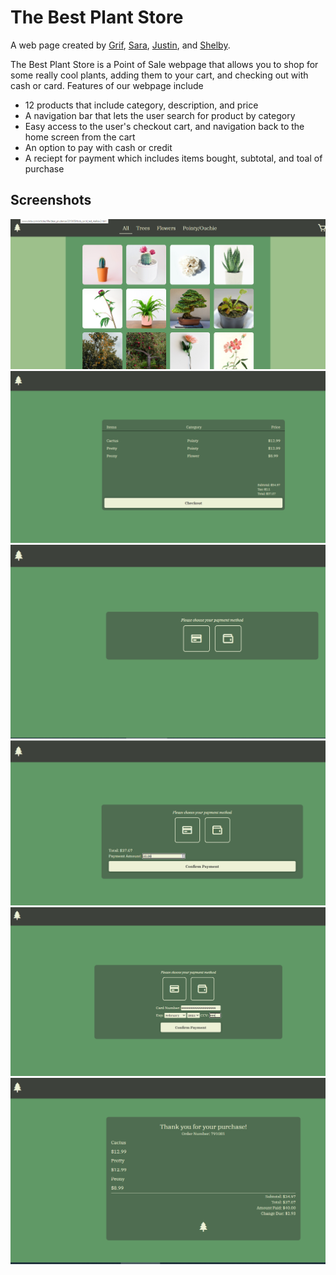 
# The Best Plant Store  

A web page created by [Grif](https://github.com/grif-wakeman), [Sara](https://github.com/ssevans12), [Justin](https://github.com/jgreener6), and [Shelby](https://github.com/shelbysue).

The Best Plant Store is a Point of Sale webpage that allows you to shop for some really cool plants, adding them to your cart, and checking out with cash or card. Features of our webpage include

* 12 products that include category, description, and price
* A navigation bar that lets the user search for product by category
* Easy access to the user's checkout cart, and navigation back to the home screen from the cart
* An option to pay with cash or credit
* A reciept for payment which includes items bought, subtotal, and toal of purchase 

## Screenshots

![Plant Store Home Page](./Assets/homepage.PNG)
![Cart](./Assets/Cart.PNG)
![Credit Cash Option](./Assets/Option.PNG)
![Cash input](./Assets/Cash.PNG)
![Card input](./Assets/Credit.PNG)
![Receipt](./Assets/Receipt.PNG)


 





